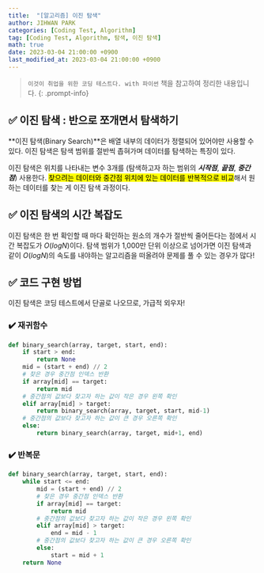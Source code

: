 ```yaml
---
title:  "[알고리즘] 이진 탐색"
author: JIHWAN PARK
categories: [Coding Test, Algorithm]
tag: [Coding Test, Algorithm, 탐색, 이진 탐색]
math: true
date: 2023-03-04 21:00:00 +0900
last_modified_at: 2023-03-04 21:00:00 +0900
---
```

> `이것이 취업을 위한 코딩 테스트다. with 파이썬` 책을 참고하여 정리한 내용입니다.
{: .prompt-info}

## ✅ 이진 탐색 : 반으로 쪼개면서 탐색하기
**이진 탐색(Binary Search)**은 배열 내부의 데이터가 정렬되어 있어야만 사용할 수 있다. 이진 탐색은 탐색 범위를 절반씩 좁혀가며 데이터를 탐색하는 특징이 있다.

이진 탐색은 위치를 나타내는 변수 3개를 (탐색하고자 하는 범위의 ***시작점***, ***끝점***, ***중간점***) 사용한다. <mark>찾으려는 데이터와 중간점 위치에 있는 데이터를 반복적으로 비교</mark>해서 원하는 데이터를 찾는 게 이진 탐색 과정이다.

## ✅ 이진 탐색의 시간 복잡도
이진 탐색은 한 번 확인할 때 마다 확인하는 원소의 개수가 절반씩 줄어든다는 점에서 시간 복잡도가 $O(logN)$이다. 탐색 범위가 1,000만 단위 이상으로 넘어가면 이진 탐색과 같이 $O(logN)$의 속도를 내야하는 알고리즘을 떠올려야 문제를 풀 수 있는 경우가 많다!

## ✅ 코드 구현 방법
이진 탐색은 코딩 테스트에서 단골로 나오므로, 가급적 외우자!

### **✔️ 재귀함수**

```python
def binary_search(array, target, start, end):
    if start > end:
        return None
    mid = (start + end) // 2
    # 찾은 경우 중간점 인덱스 반환
    if array[mid] == target:
        return mid
    # 중간점의 값보다 찾고자 하는 값이 작은 경우 왼쪽 확인
    elif array[mid] > target:
        return binary_search(array, target, start, mid-1)
    # 중간점의 값보다 찾고자 하는 값이 큰 경우 오른쪽 확인
    else:
        return binary_search(array, target, mid+1, end)
```
### **✔️ 반복문**

```python
def binary_search(array, target, start, end):
    while start <= end:
        mid = (start + end) // 2
        # 찾은 경우 중간점 인덱스 반환
        if array[mid] == target:
            return mid
        # 중간점의 값보다 찾고자 하는 값이 작은 경우 왼쪽 확인
        elif array[mid] > target:
            end = mid - 1
        # 중간점의 값보다 찾고자 하는 값이 큰 경우 오른쪽 확인
        else:
            start = mid + 1
    return None
```